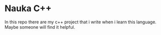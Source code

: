 # Nauka C++

In this repo there are my c++ project that i write when i learn this language. Maybe someone will find it helpful.

# 
